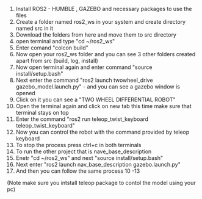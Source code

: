 1. Install ROS2 - HUMBLE , GAZEBO and necessary packages to use the files
2. Create a folder named ros2_ws in your system and create directory named src in it
3. Download the folders from here and move them to src directory
4. open terminal and type "cd ~/ros2_ws"
5. Enter comand "colcon build" 
6. Now open your ros2_ws folder and you can see 3 other folders created apart from src (build, log, install)
7. Now open terminal again and enter command "source install/setup.bash"
8. Next enter the command "ros2 launch twowheel_drive gazebo_model.launch.py" - and you can see a gazebo window is opened
9. Click on it you can see a "TWO WHEEL DIFFERENTIAL ROBOT"
10. Open the terminal again and click on new tab this time make sure that terminal stays on top
11. Enter the command "ros2 run teleop_twist_keyboard teleop_twist_keyboard"
12. Now you can control the robot with the command provided by teleop keyboard
13. To stop the process press ctrl+c in both terminals
14. To run the other project that is nave_base_description
15. Enetr "cd ~/ros2_ws" and next "source install/setup.bash"
16. Next enter "ros2 launch nav_base_description gazebo.launch.py"
17. And then you can follow the same process 10 -13

(Note make sure you intstall teleop package to contol the model using your pc)
